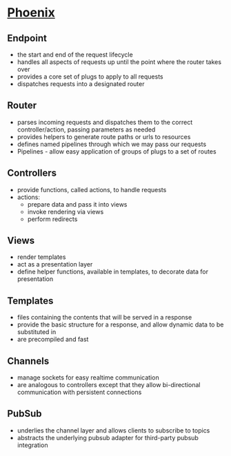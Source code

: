 # [Phoenix](https://hexdocs.pm/phoenix/overview.html)


## Endpoint
- the start and end of the request lifecycle
- handles all aspects of requests up until the point where the router takes over
- provides a core set of plugs to apply to all requests
- dispatches requests into a designated router


## Router
- parses incoming requests and dispatches them to the correct controller/action, passing parameters as needed
- provides helpers to generate route paths or urls to resources
- defines named pipelines through which we may pass our requests
- Pipelines - allow easy application of groups of plugs to a set of routes


## Controllers
- provide functions, called actions, to handle requests
- actions:
  - prepare data and pass it into views
  - invoke rendering via views
  - perform redirects


## Views
- render templates
- act as a presentation layer
- define helper functions, available in templates, to decorate data for presentation


## Templates
- files containing the contents that will be served in a response
- provide the basic structure for a response, and allow dynamic data to be substituted in
- are precompiled and fast


## Channels
- manage sockets for easy realtime communication
- are analogous to controllers except that they allow bi-directional communication with persistent connections


## PubSub
- underlies the channel layer and allows clients to subscribe to topics
- abstracts the underlying pubsub adapter for third-party pubsub integration

